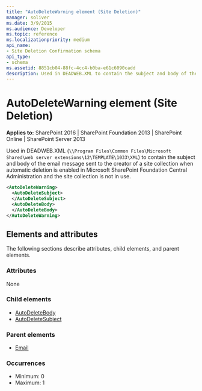 ```yaml
---
title: "AutoDeleteWarning element (Site Deletion)"
manager: soliver
ms.date: 3/9/2015
ms.audience: Developer
ms.topic: reference
ms.localizationpriority: medium
api_name:
- Site Deletion Confirmation schema
api_type:
- schema
ms.assetid: 8851cb04-88fc-4cc4-b0ba-e61c6090cadd
description: Used in DEADWEB.XML to contain the subject and body of the email message sent to the creator of a site collection when automatic deletion is enabled in Microsoft SharePoint Foundation Central Administration and the site collection is not in use.
---
```


# AutoDeleteWarning element (Site Deletion)

**Applies to:** SharePoint 2016 | SharePoint Foundation 2013 | SharePoint Online | SharePoint Server 2013

Used in DEADWEB.XML (`\\Program Files\Common Files\Microsoft Shared\web server extensions\12\TEMPLATE\1033\XML`) to contain the subject and body of the email message sent to the creator of a site collection when automatic deletion is enabled in Microsoft SharePoint Foundation Central Administration and the site collection is not in use.

```XML
<AutoDeleteWarning>
  <AutoDeleteSubject>
  </AutoDeleteSubject>
  <AutoDeleteBody>
  </AutoDeleteBody>
</AutoDeleteWarning>
```

## Elements and attributes

The following sections describe attributes, child elements, and parent elements.

### Attributes

None

### Child elements

- [AutoDeleteBody](autodeletebody-element-site-deletion.md)
- [AutoDeleteSubject](autodeletesubject-element-site-deletion.md)

### Parent elements

- [Email](email-element-site-deletion.md)

### Occurrences

- Minimum: 0
- Maximum: 1

<br/>

